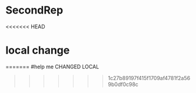 # SecondRep
<<<<<<< HEAD
# local change
=======
#help me CHANGED LOCAL
>>>>>>> 1c27b89197f415f1709af4781f2a569b0df0c98c
